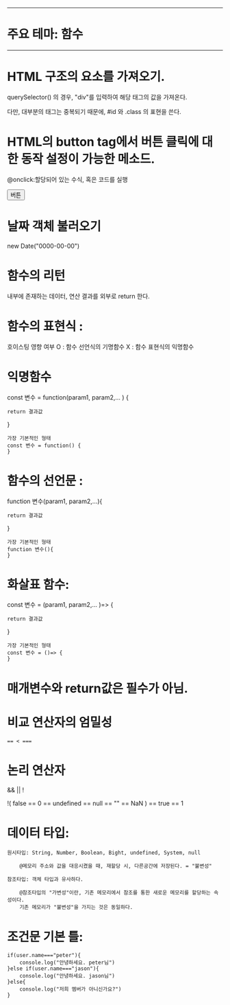 --------------------
# 주요 테마: 함수 
--------------------




# HTML 구조의 요소를 가져오기.

querySelector() 의 경우, 
"div"를 입력하여 해당 태그의 값을 가져온다. 

다만, 대부분의 태그는 중복되기 때문에, 
#id 와 .class 의 표현을 쓴다. 


# HTML의 button tag에서 버튼 클릭에 대한 동작 설정이 가능한 메소드.

@onclick:할당되어 있는 수식, 혹은 코드를 실행

<head>
    <script>
        const btnFunc = function() {
            console.log("버튼이 눌렸어요!")
        }
    </script>
</head>
<body>
    <button onclick="btnFunc()">버튼</button>
</body>


# 날짜 객체 불러오기
new Date("0000-00-00")


# 함수의 리턴 
내부에 존재하는 데이터, 연산 결과를 
외부로 return 한다. 




# 함수의 표현식 : 

호이스팅 영향 여부
O : 함수 선언식의 기명함수 
X : 함수 표현식의 익명함수


# 익명함수 

const 변수 = function(param1, param2,... ) {

    return 결과값
}

    가장 기본적인 형태 
    const 변수 = function() {
    }


# 함수의 선언문 : 

function 변수(param1, param2,...){

    return 결과값
}

    가장 기본적인 형태 
    function 변수(){
    }


# 화살표 함수: 

const 변수 = (param1, param2,... )=> {

    return 결과값 
}

    가장 기본적인 형태
    const 변수 = ()=> {
    }


# 매개변수와 return값은 필수가 아님. 


# 비교 연산자의 엄밀성

    == < ===

# 논리 연산자

&&
||
!

!( false == 0 == undefined == null == "" == NaN ) == true == 1 


# 데이터 타입:

    원시타입: String, Number, Boolean, Bight, undefined, System, null

        @메모리 주소와 값을 대응시켰을 때, 재할당 시, 다른공간에 저장된다. = "불변성"

    참조타입: 객체 타입과 유사하다. 

        @참조타입의 "가변성"이란, 기존 메모리에서 참조를 통한 새로운 메모리를 할당하는 속성이다. 
        기존 메모리가 "불변성"을 가지는 것은 동일하다.



# 조건문 기본 틀:

    if(user.name==="peter"){
        console.log("안녕하세요. peter님")
    }else if(user.name==="jason"){
        console.log("안녕하세요. jason님")
    }else{
        console.log("저희 멤버가 아니신가요?")
    }


